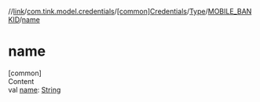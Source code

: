 //[link](../../../../index.md)/[com.tink.model.credentials](../../../index.md)/[[common]Credentials](../../index.md)/[Type](../index.md)/[MOBILE_BANKID](index.md)/[name](name.md)



# name  
[common]  
Content  
val [name](name.md): [String](https://kotlinlang.org/api/latest/jvm/stdlib/kotlin/-string/index.html)  



